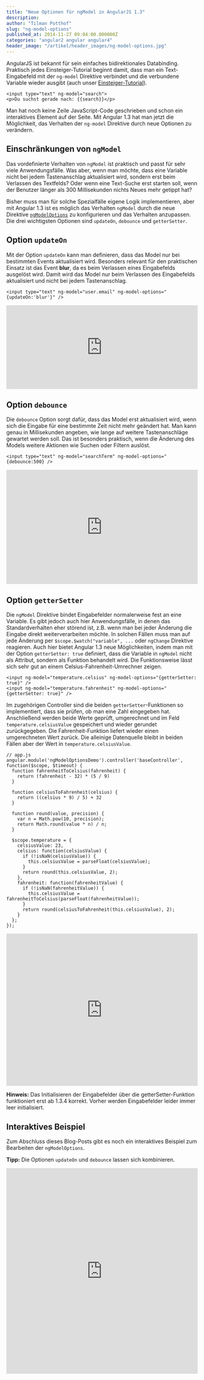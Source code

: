 ```yaml
---
title: "Neue Optionen für ngModel in AngularJS 1.3"
description:
author: "Tilman Potthof"
slug: "ng-model-options"
published_at: 2014-11-27 09:04:00.000000Z
categories: "angular2 angular angular4"
header_image: "/artikel/header_images/ng-model-options.jpg"
---
```


AngularJS ist bekannt für sein einfaches bidirektionales Databinding.
Praktisch jedes Einsteiger-Tutorial beginnt damit, dass man ein Text-Eingabefeld mit der `ng-model` Direktive verbindet und die verbundene Variable wieder ausgibt (auch unser [Einsteiger-Tutorial](/artikel/angularjs-tutorial-deutsch/)).

    <input type="text" ng-model="search">
    <p>Du suchst gerade nach: {{search}}</p>

Man hat noch keine Zeile JavaScript-Code geschrieben und schon ein interaktives Element auf der Seite. Mit Angular 1.3 hat man jetzt die Möglichkeit, das Verhalten der `ng-model` Direktive durch neue Optionen zu verändern.


## Einschränkungen von `ngModel`

Das vordefinierte Verhalten von `ngModel` ist praktisch und passt für sehr viele Anwendungsfälle.
Was aber, wenn man möchte, dass eine Variable nicht bei jedem Tastenanschlag aktualisiert wird, sondern erst beim Verlassen des Textfelds?
Oder wenn eine Text-Suche erst starten soll, wenn der Benutzer länger als 300 Millisekunden nichts Neues mehr getippt hat?

Bisher muss man für solche Spezialfälle eigene Logik implementieren, aber mit Angular 1.3 ist es möglich das Verhalten `ngModel` durch die neue Direktive [`ngModelOptions`](https://docs.angularjs.org/api/ng/directive/ngModelOptions) zu konfigurieren und das Verhalten anzupassen.
Die drei wichtigsten Optionen sind `updateOn`, `debounce` und `getterSetter`.

## Option `updateOn`

Mit der Option `updateOn` kann man definieren, dass das Model nur bei bestimmten Events aktualisiert wird.
Besonders relevant für den praktischen Einsatz ist das Event **blur**, da es beim Verlassen eines Eingabefelds ausgelöst wird.
Damit wird das Model nur beim Verlassen des Eingabefelds aktualisiert und nicht bei jedem Tastenanschlag.

    <input type="text" ng-model="user.email" ng-model-options="{updateOn:'blur'}" />

<iframe src="https://angularjs-de.github.io/plunker-mirror-angularjs.de/embed.plnkr.co/kVlCDFy0QMeGOzGqr47r/preview.html" style="width:100%;height:220px;border:0"></iframe>

## Option `debounce`

Die `debounce` Option sorgt dafür, dass das Model erst aktualisiert wird, wenn sich die Eingabe für eine bestimmte Zeit nicht mehr geändert hat.
Man kann genau in Millisekunden angeben, wie lange auf weitere Tastenanschläge gewartet werden soll.
Das ist besonders praktisch, wenn die Änderung des Models weitere Aktionen wie Suchen oder Filtern auslöst.

    <input type="text" ng-model="searchTerm" ng-model-options="{debounce:500} />

<iframe src="https://angularjs-de.github.io/plunker-mirror-angularjs.de/embed.plnkr.co/TJL43E8MLnwLuYHns9MO/preview.html" style="width:100%;height:300px;border:0"></iframe>

## Option `getterSetter`

Die `ngModel` Direktive bindet Eingabefelder normalerweise fest an eine Variable.
Es gibt jedoch auch hier Anwendungsfälle, in denen das Standardverhalten eher störend ist, z.B. wenn man bei jeder Änderung die Eingabe direkt weiterverarbeiten möchte.
In solchen Fällen muss man auf jede Änderung per `$scope.$watch("variable", ...` oder `ngChange` Direktive reagieren.
Auch hier bietet Angular 1.3 neue Möglichkeiten, indem man mit der Option `getterSetter: true` definiert, dass die Variable in `ngModel` nicht als Attribut, sondern als Funktion behandelt wird.
Die Funktionsweise lässt sich sehr gut an einem Celsius-Fahrenheit-Umrechner zeigen.

    <input ng-model="temperature.celsius" ng-model-options="{getterSetter: true}" />
    <input ng-model="temperature.fahrenheit" ng-model-options="{getterSetter: true}" />

Im zugehörigen Controller sind die beiden `getterSetter`-Funktionen so implementiert, dass sie prüfen, ob man eine Zahl eingegeben hat.
Anschließend werden beide Werte geprüft, umgerechnet und im Feld `temperature.celsiusValue` gespeichert und wieder gerundet zurückgegeben.
Die Fahrenheit-Funktion liefert wieder einen umgerechneten Wert zurück.
Die alleinige Datenquelle bleibt in beiden Fällen aber der Wert in `temperature.celsiusValue`.

    // app.js
	angular.module('ngModelOptionsDemo').controller('baseController', function($scope, $timeout) {
	  function fahrenheitToCelsius(fahrenheit) {
	    return (fahrenheit - 32) * (5 / 9)
	  }

	  function celsiusToFahrenheit(celsius) {
	    return ((celsius * 9) / 5) + 32
	  }

	  function round(value, precision) {
	    var n = Math.pow(10, precision);
	    return Math.round(value * n) / n;
	  }

	  $scope.temperature = {
	    celsiusValue: 23,
	    celsius: function(celsiusValue) {
	      if (!isNaN(celsiusValue)) {
	        this.celsiusValue = parseFloat(celsiusValue);
	      }
	      return round(this.celsiusValue, 2);
	    },
	    fahrenheit: function(fahrenheitValue) {
	      if (!isNaN(fahrenheitValue)) {
	        this.celsiusValue = fahrenheitToCelsius(parseFloat(fahrenheitValue));
	      }
	      return round(celsiusToFahrenheit(this.celsiusValue), 2);
	    }
	  };
	});


<iframe src="https://angularjs-de.github.io/plunker-mirror-angularjs.de/embed.plnkr.co/FUF0jNAE4ce1guOqWolI/preview.html" style="width:100%;height:400px;border:0"></iframe>

**Hinweis:** Das Initialisieren der Eingabefelder über die getterSetter-Funktion funktioniert erst ab 1.3.4 korrekt. Vorher werden Eingabefelder leider immer leer initialisiert.

## Interaktives Beispiel

Zum Abschluss dieses Blog-Posts gibt es noch ein interaktives Beispiel zum Bearbeiten der `ngModelOptions`.

**Tipp:** Die Optionen `updateOn` und `debounce` lassen sich kombinieren.

<iframe src="https://angularjs-de.github.io/plunker-mirror-angularjs.de/embed.plnkr.co/ygc28XaPL8s0XaL11tEX/preview.html" style="width:100%;height:540px;border:0"></iframe>
